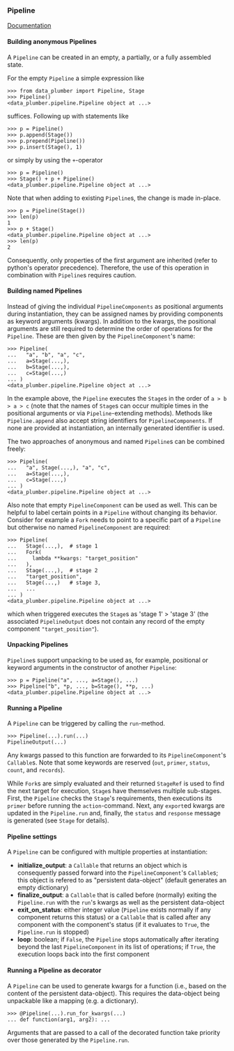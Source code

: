 ### Pipeline

[Documentation](../README.md#documentation)

#### Building anonymous Pipelines

A `Pipeline` can be created in an empty, a partially, or a fully assembled state.

For the empty `Pipeline` a simple expression like
```
>>> from data_plumber import Pipeline, Stage
>>> Pipeline()
<data_plumber.pipeline.Pipeline object at ...>
```
suffices. Following up with statements like
```
>>> p = Pipeline()
>>> p.append(Stage())
>>> p.prepend(Pipeline())
>>> p.insert(Stage(), 1)
```
or simply by using the `+`-operator
```
>>> p = Pipeline()
>>> Stage() + p + Pipeline()
<data_plumber.pipeline.Pipeline object at ...>
```
Note that when adding to existing `Pipeline`s, the change is made in-place.
```
>>> p = Pipeline(Stage())
>>> len(p)
1
>>> p + Stage()
<data_plumber.pipeline.Pipeline object at ...>
>>> len(p)
2
```
Consequently, only properties of the first argument are inherited (refer to python's operator precedence).
Therefore, the use of this operation in combination with `Pipeline`s requires caution.

#### Building named Pipelines
Instead of giving the individual `PipelineComponents` as positional arguments during instantiation, they can be assigned names by providing components as keyword arguments (kwargs).
In addition to the kwargs, the positional arguments are still required to determine the order of operations for the `Pipeline`.
These are then given by the `PipelineComponent`'s name:
```
>>> Pipeline(
...   "a", "b", "a", "c",
...   a=Stage(...,),
...   b=Stage(...,),
...   c=Stage(...,)
... )
<data_plumber.pipeline.Pipeline object at ...>
```
In the example above, the `Pipeline` executes the `Stage`s in the order of `a > b > a > c` (note that the names of `Stage`s can occur multiple times in the positional arguments or via `Pipeline`-extending methods).
Methods like `Pipeline.append` also accept string identifiers for `PipelineComponents`.
If none are provided at instantiation, an internally generated identifier is used.

The two approaches of anonymous and named `Pipeline`s can be combined freely:
```
>>> Pipeline(
...   "a", Stage(...,), "a", "c",
...   a=Stage(...,),
...   c=Stage(...,)
... )
<data_plumber.pipeline.Pipeline object at ...>
```

Also note that empty `PipelineComponent` can be used as well.
This can be helpful to label certain points in a `Pipeline` without changing its behavior.
Consider for example a `Fork` needs to point to a specific part of a `Pipeline` but otherwise no named `PipelineComponent` are required:
```
>>> Pipeline(
...   Stage(...,),  # stage 1
...   Fork(
...     lambda **kwargs: "target_position"
...   ),
...   Stage(...,),  # stage 2
...   "target_position",
...   Stage(...,)   # stage 3,
...   ...
... )
<data_plumber.pipeline.Pipeline object at ...>
```
which when triggered executes the `Stage`s as 'stage 1' > 'stage 3' (the associated `PipelineOutput` does not contain any record of the empty component `"target_position"`).

#### Unpacking Pipelines
`Pipeline`s support unpacking to be used as, for example, positional or keyword arguments in the constructor of another `Pipeline`:
```
>>> p = Pipeline("a", ..., a=Stage(), ...)
>>> Pipeline("b", *p, ..., b=Stage(), **p, ...)
<data_plumber.pipeline.Pipeline object at ...>
```

#### Running a Pipeline
A `Pipeline` can be triggered by calling the `run`-method.
```
>>> Pipeline(...).run(...)
PipelineOutput(...)
```
Any kwargs passed to this function are forwarded to its `PipelineComponent`'s `Callable`s.
Note that some keywords are reserved (`out`, `primer`, `status`, `count`, and `records`).

While `Fork`s are simply evaluated and their returned `StageRef` is used to find the next target for execution, `Stage`s have themselves multiple sub-stages.
First, the `Pipeline` checks the `Stage`'s requirements, then executions its `primer` before running the `action`-command.
Next, any `export`ed kwargs are updated in the `Pipeline.run` and, finally, the `status` and `response` message is generated (see `Stage` for details).

#### Pipeline settings
A `Pipeline` can be configured with multiple properties at instantiation:
* **initialize_output**: a `Callable` that returns an object which is consequently passed forward into the `PipelineComponent`'s `Callable`s; this object is refered to as "persistent data-object" (default generates an empty dictionary)
* **finalize_output**: a `Callable` that is called before (normally) exiting the `Pipeline.run` with the `run`'s kwargs as well as the persistent data-object
* **exit_on_status**: either integer value (`Pipeline` exists normally if any component returns this status) or a `Callable` that is called after any component with the component's status (if it evaluates to `True`, the `Pipeline.run` is stopped)
* **loop**: boolean; if `False`, the `Pipeline` stops automatically after iterating beyond the last `PipelineComponent` in its list of operations; if `True`, the execution loops back into the first component

#### Running a Pipeline as decorator
A `Pipeline` can be used to generate kwargs for a function (i.e., based on the content of the persistent data-object).
This requires the data-object being unpackable like a mapping (e.g. a dictionary).
```
>>> @Pipeline(...).run_for_kwargs(...)
... def function(arg1, arg2): ...
```
Arguments that are passed to a call of the decorated function take priority over those generated by the `Pipeline.run`.
